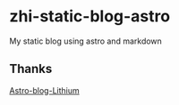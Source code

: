 # zhi-static-blog-astro

My static blog using astro and markdown

## Thanks

[Astro-blog-Lithium](https://github.com/BeiyanYunyi/Astro-blog-Lithium)
